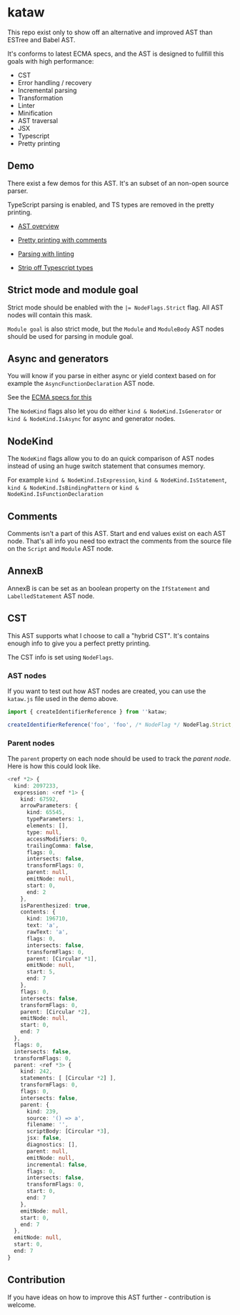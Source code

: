# kataw

This repo exist only to show off an alternative and improved AST than ESTree and Babel AST.

It's conforms to latest ECMA specs, and the AST is designed to fullfill this goals with high performance:

* CST
* Error handling / recovery
* Incremental parsing
* Transformation
* Linter
* Minification
* AST traversal
* JSX
* Typescript
* Pretty printing

## Demo

There exist a few demos for this AST. It's an subset of an non-open source parser.

TypeScript parsing is enabled, and TS types are removed in the pretty printing.

* [AST overview](https://kataw.github.io/kataw/kataw_ast/)

* [Pretty printing with comments](https://kataw.github.io/kataw/kataw_print/)

* [Parsing with linting](https://kataw.github.io/kataw/kataw_lint/?code=if(x)&method=parse&range=undefined&loc=false&next=false&cst=false&module=false&raw=undefined&jsx=undefined&directives=undefined&attachComment=undefined&webCompat=undefined&lexical=undefined)

* [Strip off Typescript types](https://kataw.github.io/kataw/kataw_print/?code=async%20function%20(x%3A%20string%20%7C%20number%2C%20y%3A%20unknown)%3A%20any%20%7B%7D%0A%0Afunction%20concat%3CT%20extends%20unknown%5B%5D%2C%20U%20extends%20unknown%5B%5D%3E(t%3A%20%5B...T%5D%2C%20u%3A%20%5B...U%5D)%3A%20%5B...T%2C%20...U%5D%20%7B%7D%0A%0A(class%20X%20%7B%0A%20%20static%20prop%20%3D%201%3B%0A%20%20%5BX.prop%5D()%20%7B%7D%20%2F%2F%20no%20error%2C%20fails%20at%20runtime%0A%7D)%0A%0Adeclare%20function%20x()%20%7B%7D%0A%0A&method=parse&range=undefined&loc=false&next=false&cst=false&module=false&raw=undefined&jsx=undefined&directives=undefined&attachComment=undefined&webCompat=undefined&lexical=undefined)


## Strict mode and module goal

Strict mode should be enabled with the `|= NodeFlags.Strict` flag. All AST nodes will contain this mask.

`Module goal` is also strict mode, but the `Module` and `ModuleBody` AST nodes should be used for parsing in module goal.

## Async and generators

You will know if you parse in either async or yield context based on for example the `AsyncFunctionDeclaration` AST node.

See the [ECMA specs for this](https://tc39.es/ecma262/#prod-AsyncGeneratorDeclaration)

The `NodeKind` flags also let you do either `kind & NodeKind.IsGenerator`  or `kind & NodeKind.IsAsync` for async and generator nodes.

## NodeKind

The `NodeKind` flags allow you to do an quick comparison of AST nodes instead of using an huge switch statement that consumes memory.

For example `kind & NodeKind.IsExpression`, `kind & NodeKind.IsStatement`, `kind & NodeKind.IsBindingPattern` or
`kind & NodeKind.IsFunctionDeclaration`

## Comments

Comments isn't a part of this AST. Start and end values exist on each AST node. That's all info you need too extract the comments from
the source file on the `Script` and `Module` AST node.


## AnnexB

AnnexB is can be set as an boolean property on the `IfStatement` and `LabelledStatement` AST node.

## CST

This AST supports what I choose to call a "hybrid CST". It's contains enough info to give you a perfect pretty printing.

The CST info is set using `NodeFlags`.

### AST nodes

If you want to test out how AST nodes are created, you can use the `kataw.js` file used in the demo above.

```ts
import { createIdentifierReference } from ''kataw;

createIdentifierReference('foo', 'foo', /* NodeFlag */ NodeFlag.Strict, /* start */ 1, /* end */ 3);
```

### Parent nodes

The `parent` property on each node should be used to track the *parent node*. Here is how this could look like.

```ts
<ref *2> {
  kind: 2097233,
  expression: <ref *1> {
    kind: 67592,
    arrowParameters: {
      kind: 65545,
      typeParameters: 1,
      elements: [],
      type: null,
      accessModifiers: 0,
      trailingComma: false,
      flags: 0,
      intersects: false,
      transformFlags: 0,
      parent: null,
      emitNode: null,
      start: 0,
      end: 2
    },
    isParenthesized: true,
    contents: {
      kind: 196710,
      text: 'a',
      rawText: 'a',
      flags: 0,
      intersects: false,
      transformFlags: 0,
      parent: [Circular *1],
      emitNode: null,
      start: 5,
      end: 7
    },
    flags: 0,
    intersects: false,
    transformFlags: 0,
    parent: [Circular *2],
    emitNode: null,
    start: 0,
    end: 7
  },
  flags: 0,
  intersects: false,
  transformFlags: 0,
  parent: <ref *3> {
    kind: 242,
    statements: [ [Circular *2] ],
    transformFlags: 0,
    flags: 0,
    intersects: false,
    parent: {
      kind: 239,
      source: '() => a',
      filename: '',
      scriptBody: [Circular *3],
      jsx: false,
      diagnostics: [],
      parent: null,
      emitNode: null,
      incremental: false,
      flags: 0,
      intersects: false,
      transformFlags: 0,
      start: 0,
      end: 7
    },
    emitNode: null,
    start: 0,
    end: 7
  },
  emitNode: null,
  start: 0,
  end: 7
}
```

## Contribution

If you have ideas on how to improve this AST further - contribution is welcome.
